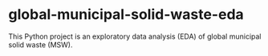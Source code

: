 # global-municipal-solid-waste-eda
This Python project is an exploratory data analysis (EDA) of global municipal solid waste (MSW).
